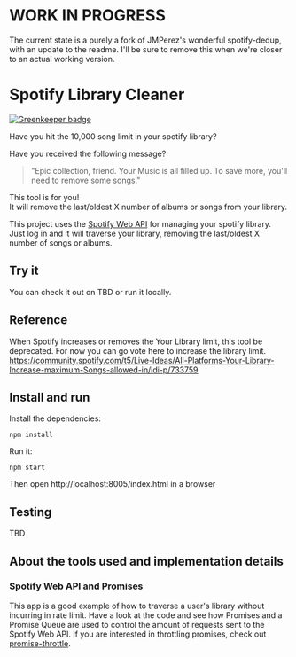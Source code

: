 # WORK IN PROGRESS

The current state is a purely a fork of JMPerez's wonderful spotify-dedup, with an update to the readme. I'll be sure to remove this when we're closer to an actual working version. 

# Spotify Library Cleaner

[![Greenkeeper badge](https://badges.greenkeeper.io/JMPerez/spotify-dedup.svg)](https://greenkeeper.io/)

Have you hit the 10,000 song limit in your spotify library?  
  
Have you received the following message?   
>"Epic collection, friend. Your Music is all filled up. To save more, you'll need to remove some songs."  

This tool is for you!  
It will remove the last/oldest X number of albums or songs from your library. 

This project uses the [Spotify Web API](https://developer.spotify.com/web-api/) for managing your spotify library. Just log in and it will traverse your library, removing the last/oldest X number of songs or albums. 

## Try it

You can check it out on TBD or run it locally.
  
## Reference

When Spotify increases or removes the Your Library limit, this tool be deprecated. For now you can go vote here to increase the library limit. 
https://community.spotify.com/t5/Live-Ideas/All-Platforms-Your-Library-Increase-maximum-Songs-allowed-in/idi-p/733759

## Install and run

Install the dependencies:

    npm install

Run it:

    npm start

Then open http://localhost:8005/index.html in a browser

## Testing

TBD

## About the tools used and implementation details

### Spotify Web API and Promises

This app is a good example of how to traverse a user's library without incurring in rate limit. Have a look at the code and see how Promises and a Promise Queue are used to control the amount of requests sent to the Spotify Web API. If you are interested in throttling promises, check out [promise-throttle](https://github.com/JMPerez/promise-throttle).
